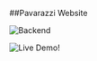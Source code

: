 ##Pavarazzi Website

![Backend](images/pavBackend.png)

![Live Demo!](https://d1wg6a02rpzwpn.cloudfront.net/)
